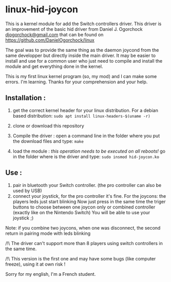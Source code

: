 # linux-hid-joycon
This is a kernel module for add the Switch controllers driver.
This driver is an improvement of the basic hid driver from Daniel J. Ogorchock <djogorchock@gmail.com> that can be found on https://github.com/DanielOgorchock/linux

The goal was to provide the same thing as the daemon joycond from the same developper but directly inside the main driver.
It may be easier to install and use for a common user who just need to compile and install the module and get everything done in the kernel.

This is my first linux kernel program (so, my mod) and I can make some errors. I'm learning.
Thanks for your comprehension and your help. 

## Installation :
1) get the correct kernel header for your linux distribution. For a debian based distribution:
` sudo apt install linux-headers-$(uname -r) `

2) clone or download this repository

3) Compile the driver : open a command line in the folder where you put the download files and type:
` make `

4) load the module : *this operation needs to be executed on all reboots!* go in the folder where is the driver and type:
` sudo insmod hid-joycon.ko `

## Use :
1) pair in bluetooth your Switch controller. (the pro controller can also be used by USB)
2) connect your joystick, for the pro controller it's fine.
For the joycons: the players leds just start blinking
Now just press in the same time the triger buttons to choose between one joycon only or combined controller (exactly like on the Nintendo Switch)
You will be able to use your joystick ;)

Note: if you combine two joycons, when one was disconnect, the second return in pairing mode with leds blinking

/!\ The driver can't support more than 8 players using switch controllers in the same time.

/!\ This version is the first one and may have some bugs (like computer freeze), using it at own risk !

Sorry for my english, I'm a French student.
